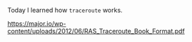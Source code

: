 Today I learned how `traceroute` works. 

https://major.io/wp-content/uploads/2012/06/RAS_Traceroute_Book_Format.pdf

